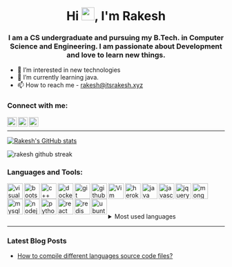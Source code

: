 <h1 align="center">Hi <img src="https://raw.githubusercontent.com/MartinHeinz/MartinHeinz/master/wave.gif" width="30px">, I'm Rakesh</h1>
<h3 align="center">I am a CS undergraduate and pursuing my B.Tech. in Computer Science and Engineering. I am passionate about Development and love to learn new things.</h3>

- 👀 I’m interested in new technologies
- 🌱 I’m currently learning java.
- 📫 How to reach me - rakesh@itsrakesh.xyz

### Connect with me:

[<img align="left" target="_blank" alt="itsrakesh.xyz" width="22px" src="https://i.im.ge/2021/10/20/oS5hgx.png" />](http://itsrakesh.xyz)
[<img align="left" target="_blank" alt="rakesh_at_tweet | Twitter" width="22px" src="https://i.im.ge/2021/10/20/oSdS79.png" />](https://twitter.com/rakesh_at_tweet)
[<img align="left" target="_blank" alt="rakesh | LinkedIn" width="22px" src="https://i.im.ge/2021/10/20/oS7HTY.png" />](https://www.linkedin.com/in/rakesh-potnuru-067a8b1b1/)

<br>

---

[![Rakesh's GitHub stats](https://github-readme-stats.vercel.app/api?username=RakeshPotnuru&show_icons=true&theme=github_dark&hide_border=true)](https://github.com/anuraghazra/github-readme-stats)

<p><img align="center" src="https://github-readme-streak-stats.herokuapp.com/?user=RakeshPotnuru&theme=tokyonight&hide_border=true" alt="rakesh github streak" /></p>

### Languages and Tools:

<img align="left" alt="visual studio" width="36px" src="https://i.im.ge/2021/10/20/oSjYw4.png" />
<img align="left" alt="bootstrap" width="36px" src="https://i.im.ge/2021/10/20/oSjCCM.png" />
<img align="left" alt="c++" width="36px" src="https://i.im.ge/2021/10/20/oSj32D.png" />
<img align="left" alt="docker" width="36px" src="https://i.im.ge/2021/10/20/oSjEpY.png" />
<img align="left" alt="git" width="36px" src="https://i.im.ge/2021/10/20/oSjA7h.png" />
<img align="left" alt="github" width="36px" src="https://i.im.ge/2021/10/20/oSjglq.png" />
<img align="left" alt="Vim" width="36px" src="https://i.im.ge/2021/10/20/oSj4cG.png" />
<img align="left" alt="heroku" width="36px" src="https://i.im.ge/2021/10/20/oSj8ip.png" />
<img align="left" alt="java" width="36px" src="https://i.im.ge/2021/10/20/oSjRcP.png" />
<img align="left" alt="javascript" width="36px" src="https://i.im.ge/2021/10/20/oSjWe1.png" />
<img align="left" alt="jquery" width="36px" src="https://i.im.ge/2021/10/20/oSjK7f.png" />
<img align="left" alt="mongodb" width="36px" src="https://i.im.ge/2021/10/20/oSjVCm.png" />
<img align="left" alt="mysql" width="36px" src="https://i.im.ge/2021/10/20/oSjfvr.png" />
<img align="left" alt="nodejs" width="36px" src="https://i.im.ge/2021/10/20/oSwHoc.png" />
<img align="left" alt="python" width="36px" src="https://i.im.ge/2021/10/20/oSjH60.png" />
<img align="left" alt="react" width="36px" src="https://i.im.ge/2021/10/20/oSjpVT.png" />
<img align="left" alt="redis" width="36px" src="https://i.im.ge/2021/10/20/oSjJlc.png" />
<img align="left" alt="ubuntu" width="36px" src="https://i.im.ge/2021/10/20/oSjn0L.png" />


<br>
<br>
<br>
<br>

<details>
  <summary>Most used languages</summary>
  <img alt="languages" src="https://github-readme-stats.vercel.app/api/top-langs/?username=RakeshPotnuru&theme=github_dark&hide_border=true&hide=Jupyter%20Notebook,css,html,scss&layout=compact" />
</details>

---

### Latest Blog Posts

<!-- BLOG-POST-LIST:START -->
- [How to compile different languages source code files?](https://dev.to/rakeshpotnuru/how-to-compile-different-languages-source-code-files-a7g)
<!-- BLOG-POST-LIST:END -->

<!---
RakeshPotnuru/RakeshPotnuru is a ✨ special ✨ repository because its `README.md` (this file) appears on your GitHub profile.
You can click the Preview link to take a look at your changes.
--->
